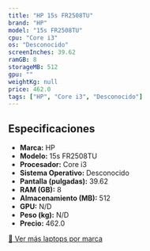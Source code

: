 ```yaml
---
title: "HP 15s FR2508TU"
brand: "HP"
model: "15s FR2508TU"
cpu: "Core i3"
os: "Desconocido"
screenInches: 39.62
ramGB: 8
storageMB: 512
gpu: ""
weightKg: null
price: 462.0
tags: ["HP", "Core i3", "Desconocido"]
---
```

## Especificaciones

- **Marca:** HP
- **Modelo:** 15s FR2508TU
- **Procesador:** Core i3
- **Sistema Operativo:** Desconocido
- **Pantalla (pulgadas):** 39.62
- **RAM (GB):** 8
- **Almacenamiento (MB):** 512
- **GPU:** N/D
- **Peso (kg):** N/D
- **Precio:** 462.0

[:rocket: Ver más laptops por marca](/brand/hp)
